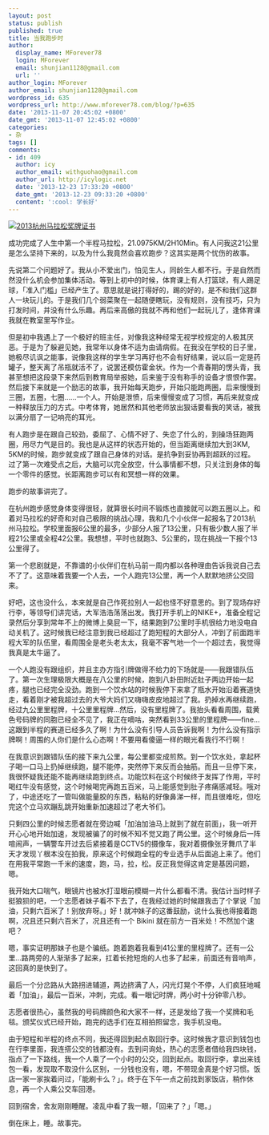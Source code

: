 ```yaml
---
layout: post
status: publish
published: true
title: 当我跑步时
author:
  display_name: MForever78
  login: MForever
  email: shunjian1128@gmail.com
  url: ''
author_login: MForever
author_email: shunjian1128@gmail.com
wordpress_id: 635
wordpress_url: http://www.mforever78.com/blog/?p=635
date: '2013-11-07 20:45:02 +0800'
date_gmt: '2013-11-07 12:45:02 +0800'
categories:
- 杂
tags: []
comments:
- id: 409
  author: icy
  author_email: withguohao@gmail.com
  author_url: http://icylogic.net
  date: '2013-12-23 17:33:20 +0800'
  date_gmt: '2013-12-23 09:33:20 +0800'
  content: ':cool: 学长好'
---
```

<p><a href="http://www.mforever78.com/blog/wp-content/uploads/2013/11/IMG_1535-e1383828165874.jpg"><img src="http://www.mforever78.com/blog/wp-content/uploads/2013/11/IMG_1535-e1383828165874.jpg" alt="2013杭州马拉松奖牌证书" class="aligncenter size-full wp-image-637" /></a></p>

成功完成了人生中第一个半程马拉松，21.0975KM/2H10Min。有人问我这21公里是怎么坚持下来的，以及为什么我竟然会喜欢跑步？这其实是两个忧伤的故事。</p>
<p>先说第二个问题好了。我从小不爱出门，怕见生人，同龄生人都不行。于是自然而然没什么机会参加集体活动。等到上初中的时候，体育课上有人打篮球，有人踢足球，「准入门槛」已经产生了。意思就是说打得好的，踢的好的，是不和我们这群人一块玩儿的。于是我们几个弱菜聚在一起随便瞎玩，没有规则，没有技巧，只为打发时间，并没有什么乐趣。再后来高傲的我就不再和他们一起玩儿了，逢体育课我就在教室里写作业。</p>
<p>但是初中我遇上了一个极好的班主任，对像我这种经常无视学校规定的人极其厌恶。于是为了躲避见她，我常年以身体不适为由请病假。在我没在学校的日子里，她极尽讥讽之能事，说像我这样的学生学习再好也不会有好结果，说以后一定是药罐子，整天离了吊瓶就活不了，说罢还模仿霍金状。作为一个青春期的愣头青，我甚至想把这段录下来然后到教育局举报她，后来鉴于没有称手的设备才恨恨作罢。然后接下来就是一个励志的故事，我开始每天跑步，开始只能跑两圈，后来慢慢到三圈，五圈，七圈……一个人。开始是泄愤，后来慢慢变成了习惯，再后来就变成一种释放压力的方式。中考体育，她居然和其他老师放出狠话要看我的笑话，被我以满分扇了一记响亮的耳光。</p>
<p>有人跑步是在跟自己较劲，委屈了、心情不好了、失恋了什么的，到操场狂跑两圈，用尽力气是目的。我也是从这样的状态开始的，但当距离继续加大到3KM, 5KM的时候，跑步就变成了跟自己身体的对话。是抗争到妥协再到超跃的过程。过了第一次难受点之后，大脑可以完全放空，什么事情都不想，只关注到身体的每一个零件的感觉。长距离跑步可以有和冥想一样的效果。</p>
<p>跑步的故事讲完了。</p>
<p>在杭州跑步感觉身体变得很轻，就算很长时间不锻炼也直接就可以跑五圈以上。和着对马拉松的好奇和对自己极限的挑战心理，我和几个小伙伴一起报名了2013杭州马拉松。学校里面报6公里的最多，少部分人报了13公里，只有极少数人报了半程21公里或全程42公里。我想想，平时也就跑3、5公里的，现在挑战一下报个13公里得了。</p>
<p>第一个悲剧就是，不靠谱的小伙伴们在杭马前一周内都以各种理由告诉我说自己去不了了。这意味着我要一个人去，一个人跑完13公里，再一个人默默地挤公交回来。</p>
<p>好吧，这也没什么，本来就是自己作死拉别人一起也怪不好意思的。到了现场存好行李，等领导们讲完话，大军浩浩荡荡出发。我打开手机上的NIKE+，准备全程记录然后分享到常年不上的微博上臭屁一下，结果跑到7公里时手机很给力地没电自动关机了。这时候我已经注意到我已经超过了跑短程的大部分人，冲到了前面跑半程大军的队伍里，看周围全是老头老太太，我毫不客气地一个一个超过去，我觉得我真是太牛逼了。</p>
<p>一个人跑没有跟组织，并且主办方指引牌做得不给力的下场就是——我跟错队伍了。第一次生理极限大概是在八公里的时候，跑到八卦田附近肚子两边开始一起疼，腿也已经完全没劲。跑到一个饮水站的时候我停下来拿了瓶水开始沿着赛道快走，看着刚才被我超过去的大爷大妈们又嗨嗨皮皮地超过了我。扔掉水再继续跑，经过九公里里程牌，十公里里程牌...然后，没有里程牌了。我抬头看看周围，载黄色号码牌的同胞已经全不见了，我正在嘀咕，突然看到33公里的里程牌——fine...这跟到半程的赛道已经多久了啊！为什么没有引导人员告诉我啊！为什么没有指示牌啊！周围的人你们是什么心态啊！不要用看傻逼一样的眼光看我行不行啊！</p>
<p>在我意识到跟错队伍的接下来九公里，每公里都变成煎熬。到一个饮水处，拿起杯子喝一口马上扔掉继续跑，腿不能停，突然停下来反而会抽筋。而且一旦停下来，我很怀疑我还能不能再继续跑到终点。功能饮料在这个时候终于发挥了作用，平时喝红牛没有感觉，这个时候喝完再跑五百米，马上能感觉到肚子疼痛感减轻。哦对了，中途还吃了一管叫做能量胶的东西，粘粘的好像鼻涕一样，而且很难吃，但吃完这个立马欢蹦乱跳开始重新加速超过了老大爷们。</p>
<p>只剩四公里的时候志愿者就在旁边喊「加油加油马上就到了就在前面」，我一听开开心心地开始加速，发现被骗了的时候不知不觉又跑了两公里。这个时候身后一阵喧闹声，一辆警车开过去后紧接着是CCTV5的摄像车，我对着摄像张牙舞爪了半天才发现丫根本没在拍我，原来这个时候跑全程的专业选手从后面追上来了。他们在用我平常跑一千米的速度，跑，马，拉，松。反正我觉得这肯定是基因问题，嗯。</p>
<p>我开始大口喘气，眼镜片也被水打湿眼前模糊一片什么都看不清。我估计当时样子挺狼狈的吧，一个志愿者妹子看不下去了，在我经过她的时候跟我击了个掌说「加油，只剩六百米了！别放弃呀。」好！就冲妹子的这番鼓励，说什么我也得接着跑啊，况且还只剩六百米了，况且还有一个 Bikini 就在前方一百米处！不然加个速吧？</p>
<p>嗯，事实证明那妹子也是个骗纸。跑着跑着我看到41公里的里程牌了。还有一公里...路两旁的人渐渐多了起来，扛着长抢短炮的人也多了起来，前面还有音响声，这回真的是快到了。</p>
<p>最后一个分岔路从大路拐进辅道，两边挤满了人，闪光灯晃个不停，人们疯狂地喊着「加油」，最后一百米，冲刺，完成。看一眼记时牌，两小时十分钟零八秒。</p>
<p>志愿者很热心，虽然我的号码牌颜色和大家不一样，还是发给了我一个奖牌和毛毯。颁奖仪式已经开始，跑完的选手们在互相拍照留念，我手机没电。</p>
<p>由于短程和半程的终点不同，我还得回到起点取回行李。这时候我才意识到钱包也在行李里面，我连搭公交的钱都没有。去到问询处，热心的志愿者借给我四块钱，指点了一下路线，我一个人乘了一个小时的公交，回到起点。取回行李，拿出来钱包一看，发现取不取没什么区别，一分钱也没有，嗯，不带现金真是个好习惯。饭店一家一家挨着问过，「能刷卡么？」。终于在下午一点之前找到家饭店，稍作休息，再一个人乘公交车回港。</p>
<p>回到宿舍，舍友刚刚睡醒。凌乱中看了我一眼，「回来了？」「嗯。」</p>
<p>倒在床上，睡。故事完。
</p>
